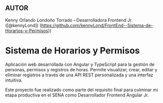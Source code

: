 ## AUTOR
Kenny Orlando Londoño Torrado – Desarrolladora Frontend Jr. 
([@kennyLond])
(https://github.com/kennyLond/FrontEnd--Sistema-de-Horarios-y-Permisos))

# Sistema de Horarios y Permisos
Aplicación web desarrollada con Angular y TypeScript para la gestión de personas, permisos y registros de horas. Permite visualizar, crear, editar y eliminar registros a través de una API REST personalizada y una interfaz intuitiva.

Este proyecto fue realizado como parte del requisito final para culminar mi etapa productiva en el SENA como Desarrollador Frontend Angular Jr.
  
